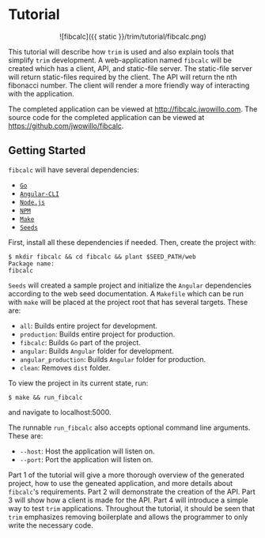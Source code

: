 # Tutorial

<center>![fibcalc]({{ static }}/trim/tutorial/fibcalc.png)</center>

This tutorial will describe how `trim` is used and also explain tools that
simplify `trim` development. A web-application named `fibcalc` will be created
which has a client, API, and static-file server. The static-file server will
return static-files required by the client. The API will return the nth
fibonacci number. The client will render a more friendly way of interacting with
the application.

The completed application can be viewed at http://fibcalc.jwowillo.com. The
source code for the completed application can be viewed at
https://github.com/jwowillo/fibcalc.

## Getting Started

`fibcalc` will have several dependencies:

* [`Go`](https://golang.org/doc/install)
* [`Angular-CLI`](https://github.com/angular/angular-cli)
* [`Node.js`](https://nodejs.org/en/)
* [`NPM`](https://docs.npmjs.com/getting-started/installing-node)
* [`Make`](https://www.gnu.org/software/make/)
* [`Seeds`](https://github.com/jwowillo/seeds)

First, install all these dependencies if needed. Then, create the project with:

```
$ mkdir fibcalc && cd fibcalc && plant $SEED_PATH/web
Package name:
fibcalc
```

`Seeds` will created a sample project and initialize the `Angular` dependencies
according to the web seed documentation. A `Makefile` which can be run with
`make` will be placed at the project root that has several targets. These are:

* `all`: Builds entire project for development.
* `production`: Builds entire project for production.
* `fibcalc`: Builds `Go` part of the project.
* `angular`: Builds `Angular` folder for development.
* `angular_production`: Builds `Angular` folder for production.
* `clean`: Removes `dist` folder.

To view the project in its current state, run:

```
$ make && run_fibcalc
```

and navigate to localhost:5000.

The runnable `run_fibcalc` also accepts optional command line arguments. These
are:

* `--host`: Host the application will listen on.
* `--port`: Port the application will listen on.

Part 1 of the tutorial will give a more thorough overview of the generated
project, how to use the geneated application, and more details about `fibcalc`'s
requirements. Part 2 will demonstrate the creation of the API. Part 3 will show
how a client is made for the API. Part 4 will introduce a simple way to test
`trim` applications.  Throughout the tutorial, it should be seen that `trim`
emphasizes removing
boilerplate and allows the programmer to only write the necessary code.
